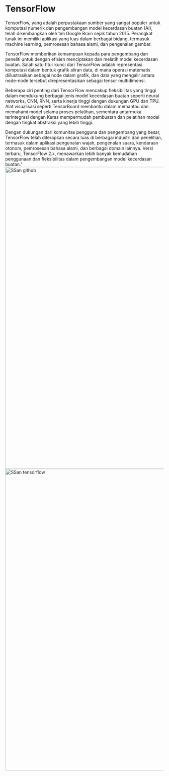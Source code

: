 # TensorFlow

TensorFlow, yang adalah perpustakaan sumber yang sangat populer untuk komputasi numerik dan pengembangan model kecerdasan buatan (AI), telah dikembangkan oleh tim Google Brain sejak tahun 2015. Perangkat lunak ini memiliki aplikasi yang luas dalam berbagai bidang, termasuk machine learning, pemrosesan bahasa alami, dan pengenalan gambar.

TensorFlow memberikan kemampuan kepada para pengembang dan peneliti untuk dengan efisien menciptakan dan melatih model kecerdasan buatan. Salah satu fitur kunci dari TensorFlow adalah representasi komputasi dalam bentuk grafik aliran data, di mana operasi matematis diilustrasikan sebagai node dalam grafik, dan data yang mengalir antara node-node tersebut direpresentasikan sebagai tensor multidimensi.

Beberapa ciri penting dari TensorFlow mencakup fleksibilitas yang tinggi dalam mendukung berbagai jenis model kecerdasan buatan seperti neural networks, CNN, RNN, serta kinerja tinggi dengan dukungan GPU dan TPU. Alat visualisasi seperti TensorBoard membantu dalam memantau dan memahami model selama proses pelatihan, sementara antarmuka terintegrasi dengan Keras mempermudah pembuatan dan pelatihan model dengan tingkat abstraksi yang lebih tinggi.

Dengan dukungan dari komunitas pengguna dan pengembang yang besar, TensorFlow telah diterapkan secara luas di berbagai industri dan penelitian, termasuk dalam aplikasi pengenalan wajah, pengenalan suara, kendaraan otonom, pemrosesan bahasa alami, dan berbagai domain lainnya. Versi terbaru, TensorFlow 2.x, menawarkan lebih banyak kemudahan penggunaan dan fleksibilitas dalam pengembangan model kecerdasan buatan."
<img width="960" alt="SSan github" src="https://github.com/FikriSflh/tensorflow/assets/148163834/c703eb38-7489-4e55-96e7-cef58f101322">
<img width="960" alt="SSan tensorflow" src="https://github.com/FikriSflh/tensorflow/assets/148163834/1da893e4-a846-48ff-b097-14c906b83f98">
